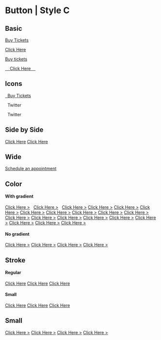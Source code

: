 # Button | Style C

## Basic

<a class="btn_c blue gradient" href="https://firepress.org/">Buy Tickets</a>

<a class="btn_c blue gradient round" href="https://firepress.org/">Click Here</a>

<a class="btn_c green gradient" href="https://firepress.org/">Buy tickets</a>

<a class="btn_c green gradient" href="https://firepress.org/">&nbsp;&nbsp;&nbsp;&nbsp;Click Here&nbsp;&nbsp;&nbsp;&nbsp;</a>


## Icons

<a class="btn_c dark small rounded" href="https://firepress.org/" ><i class="fas fa-wallet"></i>&nbsp;&nbsp;Buy Tickets</a>

<a class="btn_c blue rounded"><i class="fab fa-twitter-square" ref="https://firepress.org/"></i>&nbsp;&nbsp;Twitter</a>

<a class="btn_c blue round"><i class="fab fa-twitter-square" ref="https://firepress.org/"></i>&nbsp;&nbsp;Twitter</a>


## Side by Side

<a class="btn_c black gradient" href="https://firepress.org/">Click Here</a>&nbsp;<a class="btn_c pink gradient" href="https://firepress.org/">Click Here</a>

## Wide

<a class="btn_c blue wide gradient" href="https://firepress.org/">Schedule an appointment</a>

## Color

#### With gradient

<a class="btn_c black gradient" href="https://firepress.org/">Click Here ></a>&nbsp;&nbsp;
<a class="btn_c pink gradient" href="https://firepress.org/">Click Here ></a>&nbsp;&nbsp;
<a class="btn_c blueGray gradient" href="https://firepress.org/">Click Here ></a>
<a class="btn_c blue gradient" href="https://firepress.org/">Click Here ></a>
<a class="btn_c brown gradient" href="https://firepress.org/">Click Here ></a>
<a class="btn_c gray gradient" href="https://firepress.org/">Click Here ></a>
<a class="btn_c dark gradient" href="https://firepress.org/">Click Here ></a>
<a class="btn_c cyan gradient" href="https://firepress.org/">Click Here ></a>
<a class="btn_c teal gradient" href="https://firepress.org/">Click Here ></a>
<a class="btn_c green gradient" href="https://firepress.org/">Click Here ></a>
<a class="btn_c lightGreen gradient" href="https://firepress.org/">Click Here ></a>
<a class="btn_c purple gradient" href="https://firepress.org/">Click Here ></a>
<a class="btn_c lime gradient" href="https://firepress.org/">Click Here ></a>
<a class="btn_c yellow gradient" href="https://firepress.org/">Click Here ></a>
<a class="btn_c amber gradient" href="https://firepress.org/">Click Here ></a>
<a class="btn_c orange gradient" href="https://firepress.org/">Click Here ></a>
<a class="btn_c deepOrange gradient" href="https://firepress.org/">Click Here ></a>
<a class="btn_c purple gradient" href="https://firepress.org/">Click Here ></a>
<a class="btn_c deepPurple gradient" href="https://firepress.org/">Click Here ></a>
<a class="btn_c indigo gradient" href="https://firepress.org/">Click Here ></a>

#### No gradient

<a class="btn_c black" href="https://firepress.org/">Click Here ></a>
<a class="btn_c pink" href="https://firepress.org/">Click Here ></a>
<a class="btn_c blueGray" href="https://firepress.org/">Click Here ></a>
<a class="btn_c blue" href="https://firepress.org/">Click Here ></a>


## Stroke

#### Regular

<a class="btn_c stroke" href="https://firepress.org/">Click Here</a>
<a class="btn_c stroke uppercase" href="https://firepress.org/">Click Here</a>
<a class="btn_c round stroke" href="https://firepress.org/">Click Here</a>

#### Small

<a class="btn_c small stroke" href="https://firepress.org/">Click Here</a>
<a class="btn_c small stroke uppercase" href="https://firepress.org/">Click Here</a>
<a class="btn_c small stroke round" href="https://firepress.org/">Click Here</a>


## Small

<a class="btn_c small black gradient" href="https://firepress.org/">Click Here ></a>
<a class="btn_c small pink gradient" href="https://firepress.org/">Click Here ></a>
<a class="btn_c small blueGray gradient" href="https://firepress.org/">Click Here ></a>
<a class="btn_c small blue gradient" href="https://firepress.org/">Click Here ></a>

